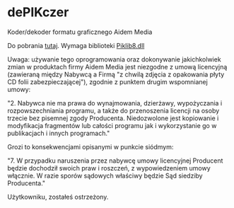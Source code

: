 # dePIKczer
Koder/dekoder formatu graficznego Aidem Media

Do pobrania [tutaj](https://github.com/Dove6/dePIKczer/raw/master/Release/dePIKczer.exe).
Wymaga biblioteki [Piklib8.dll](https://github.com/Dove6/dePIKczer/raw/master/Release/Piklib8.dll)

Uwaga: używanie tego oprogramowania oraz dokonywanie jakichkolwiek zmian w produktach firmy Aidem Media jest niezgodne z umową licencyjną (zawieraną między Nabywcą a Firmą "z chwilą zdjęcia z opakowania płyty CD folii zabezpieczającej"), zgodnie z punktem drugim wspomnianej umowy:

"2. Nabywca nie ma prawa do wynajmowania, dzierżawy, wypożyczania i rozpowszechniania programu, a także do przenoszenia licencji na osoby trzecie bez pisemnej zgody Producenta. Niedozwolone jest kopiowanie i modyfikacja fragmentów lub całości programu jak i wykorzystanie go w publikacjach i innych programach."

Grozi to konsekwencjami opisanymi w punkcie siódmym:

"7. W przypadku naruszenia przez nabywcę umowy licencyjnej Producent będzie dochodził swoich praw i roszczeń, z wypowiedzeniem umowy włącznie. W razie sporów sądowych właściwy będzie Sąd siedziby Producenta."

Użytkowniku, zostałeś ostrzeżony.
